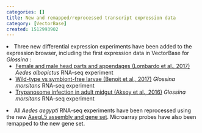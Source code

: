 ```yaml
---
categories: []
title: New and remapped/reprocessed transcript expression data
category: [VectorBase]
created: 1512993902
---
```

<li>Three new differential expression experiments have been added to the expression browser, including the first expression data in VectorBase for <i>Glossina</i> :

<ul>

<li>
<a href="/expression-browser/experiment/SRP071220">Female and male head parts and appendages (Lombardo et al., 2017)</a> <i>Aedes albopictus</i> RNA-seq experiment</li>

<li>
<a href="/expression-browser/experiment/SRP068597">Wild-type vs symbiont-free larvae (Benoit et al., 2017)</a> <i>Glossina morsitans</i> RNA-seq experiment</li>

<li>
<a href="/expression-browser/experiment/SRP073758">Trypanosome infection in adult midgut (Aksoy et al., 2016)</a> <i>Glossina morsitans</i> RNA-seq experiment</li>
</ul>
</li>

<li>All <i>Aedes aegypti</i> RNA-seq experiments have been reprocessed using the new <a href="/organisms/aedes-aegypti/lvpagwg/aaegl51">AaegL5 assembly and gene set</a>. Microarray probes have also been remapped to the new gene set.</li>



